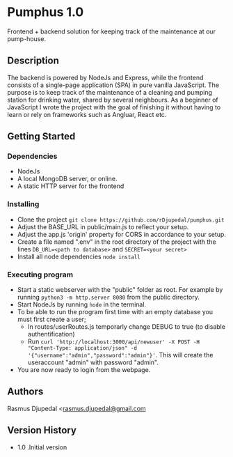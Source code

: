 # Pumphus 1.0

Frontend + backend solution for keeping track of the maintenance at our pump-house.

## Description

The backend is powered by NodeJs and Express, while the frontend consists of a single-page application (SPA) in pure vanilla JavaScript.
The purpose is to keep track of the maintenance of a cleaning and pumping station for drinking water, shared by several neighbours.
As a beginner of JavaScript I wrote the project with the goal of finishing it without having to learn or rely on frameworks such as Angluar, React etc. 

## Getting Started

### Dependencies

* NodeJs
* A local MongoDB server, or online. 
* A static HTTP server for the frontend

### Installing

* Clone the project ```git clone https://github.com/rDjupedal/pumphus.git```
* Adjust the BASE_URL in public/main.js to reflect your setup.
* Adjust the app.js 'origin' property for CORS in accordance to your setup.
* Create a file named ".env" in the root directory of the project with the lines ```DB_URL=<path to database>``` and ```SECRET=<your secret>```
* Install all node dependencies ```node install```

### Executing program

* Start a static webserver with the "public" folder as root. For example by running ```python3 -m http.server 8080``` from the public directory.
* Start NodeJs by running ```ǹode``` in the terminal.
* To be able to run the program first time with an empty database you must first create a user;  
  * In routes/userRoutes.js temporarly change DEBUG to true (to disable authentification)
  * Run ```curl 'http://localhost:3000/api/newuser' -X POST -H "Content-Type: application/json" -d '{"username":"admin","password":"admin"}'```. This will create the useraccount "admin" with password "admin".
* You are now ready to login from the webpage.

## Authors

Rasmus Djupedal <rasmus.djupedal@gmail.com

## Version History
* 1.0 .Initial version